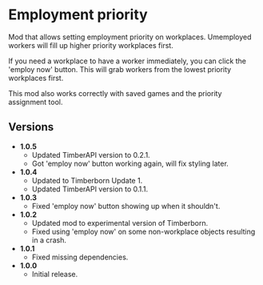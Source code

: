 # Employment priority
 
Mod that allows setting employment priority on workplaces. Umemployed workers will fill up higher priority workplaces first.

If you need a workplace to have a worker immediately, you can click the 'employ now' button. This will grab workers from the lowest priority workplaces first.

This mod also works correctly with saved games and the priority assignment tool.

## Versions
 
- **1.0.5**
    - Updated TimberAPI version to 0.2.1.
    - Got 'employ now' button working again, will fix styling later.
- **1.0.4**
    - Updated to Timberborn Update 1.
    - Updated TimberAPI version to 0.1.1.
- **1.0.3**
    - Fixed 'employ now' button showing up when it shouldn't.
- **1.0.2**
    - Updated mod to experimental version of Timberborn.
    - Fixed using 'employ now' on some non-workplace objects resulting in a crash.
- **1.0.1**
    - Fixed missing dependencies.
- **1.0.0**
    - Initial release.